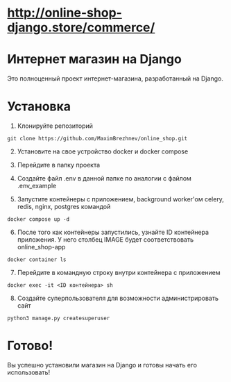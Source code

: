 # http://online-shop-django.store/commerce/

# Интернет магазин на Django

Это полноценный проект интернет-магазина, разработанный на Django.

# Установка

1. Клонируйте репозиторий
```
git clone https://github.com/MaximBrezhnev/online_shop.git
```

2. Установите на свое устройство docker и docker compose

3. Перейдите в папку проекта
4. Создайте файл .env в данной папке по аналогии с файлом .env_example

5. Запустите контейнеры с приложением, background worker'ом celery, redis, nginx, postgres командой
```
docker compose up -d
```
6. После того как контейнеры запустились, узнайте ID контейнера приложения.
У него столбец IMAGE будет соответствовать online_shop-app
```
docker container ls
```
7. Перейдите в командную строку внутри контейнера с приложением
```
docker exec -it <ID контейнера> sh
```
8. Создайте суперпользователя для возможности администрировать сайт
```
python3 manage.py createsuperuser
```

# Готово!
Вы успешно установили магазин на Django и готовы начать его использовать!
